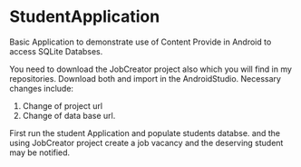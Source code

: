 # StudentApplication
Basic Application to demonstrate use of Content Provide in Android to access SQLite Databses.

You need to download the JobCreator project also which you will find in my repositories. 
Download both and import in the AndroidStudio. 
Necessary changes include:
1. Change of project url
2. Change of data base url.

First run the student Application and populate students databse.
and the using JobCreator project create a job vacancy and the deserving student may be notified.
